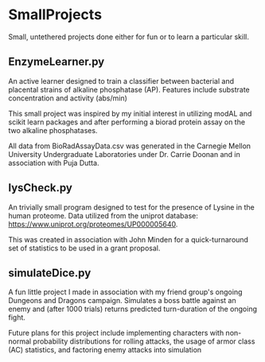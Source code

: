 # SmallProjects
Small, untethered projects done either for fun or to learn a particular skill. 

## EnzymeLearner.py
An active learner designed to train a classifier between bacterial and placental strains of alkaline phosphatase (AP). Features include substrate concentration and activity (abs/min)

This small project was inspired by my initial interest in utilizing modAL and scikit learn packages and after performing a biorad protein assay on the two alkaline phosphatases. 

All data from BioRadAssayData.csv was generated in the Carnegie Mellon University Undergraduate Laboratories under Dr. Carrie Doonan and in association with Puja Dutta.

## lysCheck.py
An trivially small program designed to test for the presence of Lysine in the human proteome. Data utilized from the uniprot database: https://www.uniprot.org/proteomes/UP000005640. 

This was created in association with John Minden for a quick-turnaround set of statistics to be used in a grant proposal. 

## simulateDice.py
A fun little project I made in association with my friend group's ongoing Dungeons and Dragons campaign. Simulates a boss battle against an enemy and (after 1000 trials) returns predicted turn-duration of the ongoing fight. 

Future plans for this project include implementing characters with non-normal probability distributions for rolling attacks, the usage of armor class (AC) statistics, and factoring enemy attacks into simulation
